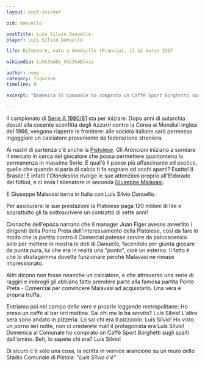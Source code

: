 ```yaml
---
layout: post-sticker

pid: danuello

postTitle: Luís Sílvio Danuello
player: Luís Sílvio Danuello

life: Difensore, nato a Amnéville (Francia), il 12 marzo 1957

wikipedia: Lu%C3%ADs_S%C3%ADlvio

author: none
category: figurine
timeline: 0

excerpt: "Domenica al Comunale ho comprato un Caffè Sport Borghetti sugli spalti dall'omino. Beh, lo sapete chi era? Luís Sílvio!"

---
```

Il campionato di [Serie A
1980/81](https://it.wikipedia.org/wiki/Serie_A_1980-1981) sta per
iniziare. Dopo anni di autarchia dovuti alla cocente sconfitta degli
*Azzurri* contro la Corea ai Mondiali inglesi del 1966, vengono riaperte
le frontiere: alle società italiane sarà permesso ingaggiare un
calciatore proveniente da federazione straniera.

Ai nastri di partenza c'è anche
la [Pistoiese](https://it.wikipedia.org/wiki/Unione_Sportiva_Pistoiese_1921).
Gli *Arancioni* iniziano a sondare il mercato in cerca del giocatore che
possa permettere quantomeno la permanenza in massima Serie. E qual'è il
paese più affascinante ed esotico, quello che quando si parla di calcio
ti fa sognare ad occhi aperti? Esatto! Il Brasile! E infatti
l'*Olandesina* rivolge le sue attenzioni proprio all'Eldorado del
fùtbol, e ci invia l'allenatore in seconda [Giuseppe
Malavasi](https://it.wikipedia.org/wiki/Giuseppe_Malavasi).

E Giuseppe Malavasi torna in Italia con Luís Sílvio Danuello.

Per assicurarsi le sue prestazioni la Pistoiese paga 120 milioni di lire
e soprattutto gli fa sottoscrivere un contratto di sette anni!

Cronache dell'epoca narrano che il manager Juan Figer avesse avvertito i
dirigenti della Ponte Preta dell'interessamento della Pistoiese, così da
fare in modo che la partita contro il Comercial potesse servire da
palcoscenico solo per mettere in mostra le doti di Danuello, facendolo
per giunta giocare da punta pura, lui che era in realtà una "*ponta*",
cioè un esterno. Il fatto è che lo stratagemma dovette funzionare perchè
Malavasi ne rimase impressionato.

Altri dicono non fosse neanche un calciatore, e che attraverso una serie
di raggiri e imbrogli gli abbiano fatto prendere parte alla famosa
partita Ponte Preta - Comercial per convincere Malavasi ad acquistarlo.
Una vera e propria truffa.

Entriamo poi nel campo delle vere e proprie leggende metropolitane: Ho
preso un caffè al bar ieri mattina. Sai chi me lo ha servito? Luís
Sílvio! L'altra sera sono andato in pizzeria. Lo sai chi era il
pizzaiolo. Luís Sílvio! Ho visto un porno ieri notte, non ci crederete
mai! il protagonista era Luís Sílvio! Domenica al Comunale ho comprato
un Caffè Sport Borghetti sugli spalti dall'omino. Beh, lo sapete chi
era? Luís Sílvio!

Di sicuro c'è solo una cosa, la scritta in vernice arancione su un muro
dello Stadio Comunale di Pistoia: "*Luis Silvio c'è*"
